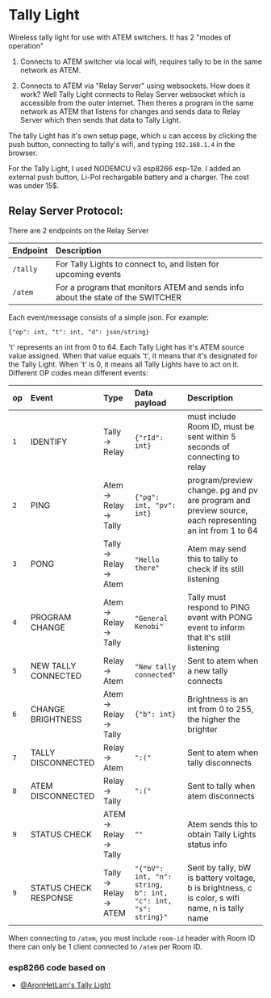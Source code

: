 
# Tally Light

Wireless tally light for use with ATEM switchers. 
It has 2 "modes of operation"

1) Connects to ATEM switcher via local wifi, requires tally to be in the same network as ATEM.

2) Connects to ATEM via "Relay Server" using websockets.
How does it work? Well Tally Light connects to Relay Server websocket which is accessible from the outer internet. Then theres a program in the same network as ATEM that listens for changes and sends data to Relay Server which then sends that data to Tally Light.


The tally Light has it's own setup page, which u can access by clicking the push button, connecting to tally's wifi, and typing `192.168.1.4` in the browser.

For the Tally Light, I used NODEMCU v3 esp8266 esp-12e. I added an external push button, Li-Pol rechargable battery and a charger. The cost was under 15$.






## Relay Server Protocol:
There are 2 endpoints on the Relay Server


| Endpoint  | Description                                                                     |
| :-------- | :------------------------------------------------------------------------------ |
| `/tally`  | For Tally Lights to connect to, and listen for upcoming events                  |
| `/atem`   | For a program that monitors ATEM and sends info about the state of the SWITCHER |


Each event/message consists of a simple json. For example:
```
{"op": int, "t": int, "d": json/string}
```
't' represents an int from 0 to 64. Each Tally Light has it's ATEM source value assigned. When that value equals 't', 
it means that it's designated for the Tally Light. When 't' is 0, it means all Tally Lights have to act on it.
Different OP codes mean different events:


| op  | Event                 | Type                   | Data payload                                                 | Description                                                                                                      |
|:----|:----------------------|:-----------------------|:-------------------------------------------------------------|:-----------------------------------------------------------------------------------------------------------------|
| `1` | IDENTIFY              | Tally -> Relay         | `{"rId": int}`                                               | must include Room ID, must be sent within 5 seconds of connecting to relay                                       |
| `2` | PING                  | Atem -> Relay -> Tally | `{"pg": int, "pv": int}`                                     | program/preview change. pg and pv are program and preview source, each representing an int from 1 to 64          
| `3` | PONG                  | Tally -> Relay -> Atem | `"Hello there"`                                              | Atem may send this to tally to check if its still listening                                                      |
| `4` | PROGRAM CHANGE        | Atem -> Relay -> Tally | `"General Kenobi"`                                           | Tally must respond to PING event with PONG event to inform that it's still listening                             |
| `5` | NEW TALLY CONNECTED   | Relay -> Atem          | `"New tally connected"`                                      | Sent to atem when a new tally connects                                                                           |
| `6` | CHANGE BRIGHTNESS     | Atem -> Relay -> Tally | `{"b": int}`                                                 | Brightness is an int from 0 to 255, the higher the brighter                                                      |
| `7` | TALLY DISCONNECTED    | Relay -> Atem          | `":("`                                                       | Sent to atem when tally disconnects                                                                              |
| `8` | ATEM DISCONNECTED     | Relay -> Tally         | `":("`                                                       | Sent to tally when atem disconnects                                                                              |
| `9` | STATUS CHECK          | ATEM -> Relay -> Tally | `""`                                                         | Atem sends this to obtain Tally Lights status info                                                               |
| `9` | STATUS CHECK RESPONSE | Tally -> Relay -> ATEM | `"{"bV": int, "n": string, b": int, "c": int, "s": string}"` | Sent by tally, bW is battery voltage, b is brightness, c is color, s wifi name, n is tally name |

When connecting to `/atem`, you must include `room-id` header with Room ID 
there can only be 1 client connected to `/atem` per Room ID.


### esp8266 code based on

- [@AronHetLam's Tally Light](https://github.com/AronHetLam/ATEM_tally_light_with_ESP8266)

